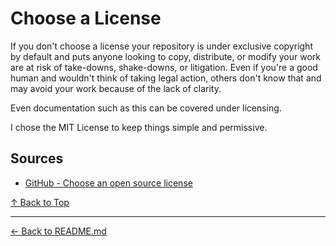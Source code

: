 # Choose a License

If you don't choose a license your repository is under exclusive copyright by default and puts anyone looking to copy, distribute, or modify your work are at risk of take-downs, shake-downs, or litigation. Even if you're a good human and wouldn't think of taking legal action, others don't know that and may avoid your work because of the lack of clarity.

Even documentation such as this can be covered under licensing.

I chose the MIT License to keep things simple and permissive.

## Sources

* [GitHub - Choose an open source license](https://choosealicense.com/)

[&#8593; Back to Top](#)

---

[&#8592; Back to README.md](../README.md)
